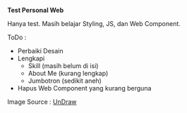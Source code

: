 **Test Personal Web**

Hanya test.
Masih belajar Styling, JS, dan Web Component.

ToDo :
- Perbaiki Desain
- Lengkapi
    - Skill (masih belum di isi)
    - About Me (kurang lengkap)
    - Jumbotron (sedikit aneh)
- Hapus Web Component yang kurang berguna

Image Source : [UnDraw](https://undraw.co/)